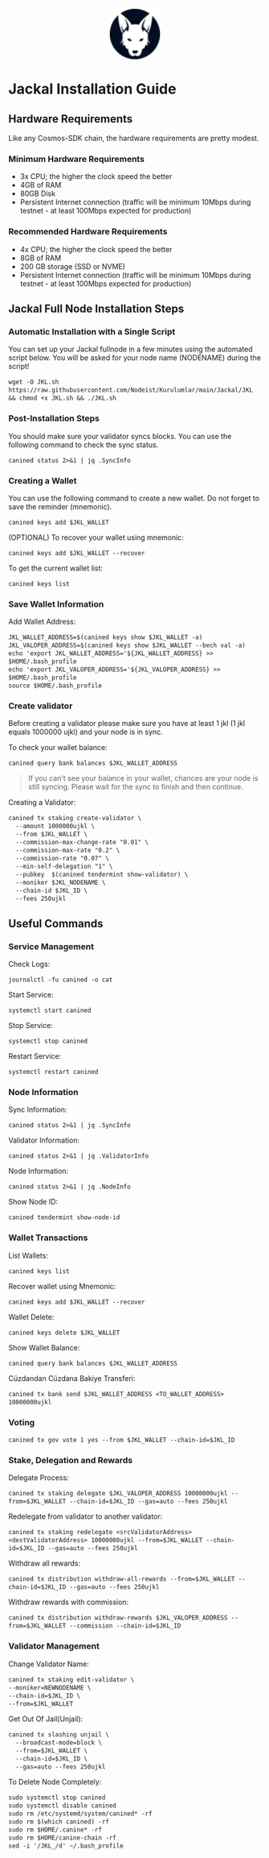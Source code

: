 <p align="center">
  <img height="100" height="auto" src="https://raw.githubusercontent.com/Nodeist/Kurulumlar/main/logos/jackal.png">
</p>


# Jackal Installation Guide
## Hardware Requirements
Like any Cosmos-SDK chain, the hardware requirements are pretty modest.

### Minimum Hardware Requirements
  - 3x CPU; the higher the clock speed the better
  - 4GB of RAM
  - 80GB Disk
  - Persistent Internet connection (traffic will be minimum 10Mbps during testnet - at least 100Mbps expected for production)

### Recommended Hardware Requirements
  - 4x CPU; the higher the clock speed the better
  - 8GB of RAM
  - 200 GB storage (SSD or NVME)
  - Persistent Internet connection (traffic will be minimum 10Mbps during testnet - at least 100Mbps expected for production)

## Jackal Full Node Installation Steps
### Automatic Installation with a Single Script
You can set up your Jackal fullnode in a few minutes using the automated script below.
You will be asked for your node name (NODENAME) during the script!

```
wget -O JKL.sh https://raw.githubusercontent.com/Nodeist/Kurulumlar/main/Jackal/JKL && chmod +x JKL.sh && ./JKL.sh
```

### Post-Installation Steps

You should make sure your validator syncs blocks.
You can use the following command to check the sync status.
```
canined status 2>&1 | jq .SyncInfo
```

### Creating a Wallet
You can use the following command to create a new wallet. Do not forget to save the reminder (mnemonic).
```
canined keys add $JKL_WALLET
```

(OPTIONAL) To recover your wallet using mnemonic:
```
canined keys add $JKL_WALLET --recover
```

To get the current wallet list:
```
canined keys list
```

### Save Wallet Information
Add Wallet Address:
```
JKL_WALLET_ADDRESS=$(canined keys show $JKL_WALLET -a)
JKL_VALOPER_ADDRESS=$(canined keys show $JKL_WALLET --bech val -a)
echo 'export JKL_WALLET_ADDRESS='${JKL_WALLET_ADDRESS} >> $HOME/.bash_profile
echo 'export JKL_VALOPER_ADDRESS='${JKL_VALOPER_ADDRESS} >> $HOME/.bash_profile
source $HOME/.bash_profile
```


### Create validator
Before creating a validator please make sure you have at least 1 jkl (1 jkl equals 1000000 ujkl) and your node is in sync.

To check your wallet balance:
```
canined query bank balances $JKL_WALLET_ADDRESS
```
> If you can't see your balance in your wallet, chances are your node is still syncing. Please wait for the sync to finish and then continue.

Creating a Validator:
```
canined tx staking create-validator \
  --amount 1000000ujkl \
  --from $JKL_WALLET \
  --commission-max-change-rate "0.01" \
  --commission-max-rate "0.2" \
  --commission-rate "0.07" \
  --min-self-delegation "1" \
  --pubkey  $(canined tendermint show-validator) \
  --moniker $JKL_NODENAME \
  --chain-id $JKL_ID \
  --fees 250ujkl
```



## Useful Commands
### Service Management
Check Logs:
```
journalctl -fu canined -o cat
```

Start Service:
```
systemctl start canined
```

Stop Service:
```
systemctl stop canined
```

Restart Service:
```
systemctl restart canined
```

### Node Information
Sync Information:
```
canined status 2>&1 | jq .SyncInfo
```

Validator Information:
```
canined status 2>&1 | jq .ValidatorInfo
```

Node Information:
```
canined status 2>&1 | jq .NodeInfo
```

Show Node ID:
```
canined tendermint show-node-id
```

### Wallet Transactions
List Wallets:
```
canined keys list
```

Recover wallet using Mnemonic:
```
canined keys add $JKL_WALLET --recover
```

Wallet Delete:
```
canined keys delete $JKL_WALLET
```

Show Wallet Balance:
```
canined query bank balances $JKL_WALLET_ADDRESS
```

Cüzdandan Cüzdana Bakiye Transferi:
```
canined tx bank send $JKL_WALLET_ADDRESS <TO_WALLET_ADDRESS> 10000000ujkl
```

### Voting
```
canined tx gov vote 1 yes --from $JKL_WALLET --chain-id=$JKL_ID
```

### Stake, Delegation and Rewards
Delegate Process:
```
canined tx staking delegate $JKL_VALOPER_ADDRESS 10000000ujkl --from=$JKL_WALLET --chain-id=$JKL_ID --gas=auto --fees 250ujkl
```

Redelegate from validator to another validator:
```
canined tx staking redelegate <srcValidatorAddress> <destValidatorAddress> 10000000ujkl --from=$JKL_WALLET --chain-id=$JKL_ID --gas=auto --fees 250ujkl
```

Withdraw all rewards:
```
canined tx distribution withdraw-all-rewards --from=$JKL_WALLET --chain-id=$JKL_ID --gas=auto --fees 250ujkl
```

Withdraw rewards with commission:
```
canined tx distribution withdraw-rewards $JKL_VALOPER_ADDRESS --from=$JKL_WALLET --commission --chain-id=$JKL_ID
```

### Validator Management
Change Validator Name:
```
canined tx staking edit-validator \
--moniker=NEWNODENAME \
--chain-id=$JKL_ID \
--from=$JKL_WALLET
```

Get Out Of Jail(Unjail):
```
canined tx slashing unjail \
  --broadcast-mode=block \
  --from=$JKL_WALLET \
  --chain-id=$JKL_ID \
  --gas=auto --fees 250ujkl
```

To Delete Node Completely:
```
sudo systemctl stop canined
sudo systemctl disable canined
sudo rm /etc/systemd/system/canined* -rf
sudo rm $(which canined) -rf
sudo rm $HOME/.canine* -rf
sudo rm $HOME/canine-chain -rf
sed -i '/JKL_/d' ~/.bash_profile
```
